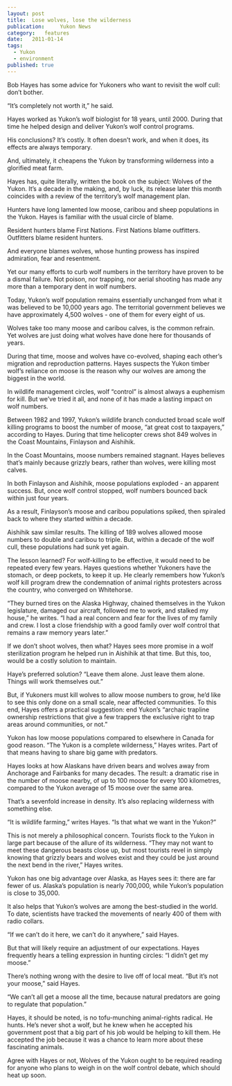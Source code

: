 ```yaml
---
layout:	post
title:	Lose wolves, lose the wilderness
publication:     Yukon News
category:	features
date:	2011-01-14
tags: 
  - Yukon
  - environment
published: true
---
```


Bob Hayes has some advice for Yukoners who want to revisit the wolf cull: don’t bother.

“It’s completely not worth it,” he said.

Hayes worked as Yukon’s wolf biologist for 18 years, until 2000. During that time he helped design and deliver Yukon’s wolf control programs.

His conclusions? It’s costly. It often doesn’t work, and when it does, its effects are always temporary. <!-- BREAK -->

And, ultimately, it cheapens the Yukon by transforming wilderness into a glorified meat farm.

Hayes has, quite literally, written the book on the subject: Wolves of the Yukon. It’s a decade in the making, and, by luck, its release later this month coincides with a review of the territory’s wolf management plan.

Hunters have long lamented low moose, caribou and sheep populations in the Yukon. Hayes is familiar with the usual circle of blame.

Resident hunters blame First Nations. First Nations blame outfitters. Outfitters blame resident hunters.

And everyone blames wolves, whose hunting prowess has inspired admiration, fear and resentment.

Yet our many efforts to curb wolf numbers in the territory have proven to be a dismal failure. Not poison, nor trapping, nor aerial shooting has made any more than a temporary dent in wolf numbers.

Today, Yukon’s wolf population remains essentially unchanged from what it was believed to be 10,000 years ago. The territorial government believes we have approximately 4,500 wolves - one of them for every eight of us.

Wolves take too many moose and caribou calves, is the common refrain. Yet wolves are just doing what wolves have done here for thousands of years.

During that time, moose and wolves have co-evolved, shaping each other’s migration and reproduction patterns. Hayes suspects the Yukon timber wolf’s reliance on moose is the reason why our wolves are among the biggest in the world.

In wildlife management circles, wolf “control” is almost always a euphemism for kill. But we’ve tried it all, and none of it has made a lasting impact on wolf numbers.

Between 1982 and 1997, Yukon’s wildlife branch conducted broad scale wolf killing programs to boost the number of moose, “at great cost to taxpayers,” according to Hayes. During that time helicopter crews shot 849 wolves in the Coast Mountains, Finlayson and Aishihik.

In the Coast Mountains, moose numbers remained stagnant. Hayes believes that’s mainly because grizzly bears, rather than wolves, were killing most calves.

In both Finlayson and Aishihik, moose populations exploded - an apparent success. But, once wolf control stopped, wolf numbers bounced back within just four years.

As a result, Finlayson’s moose and caribou populations spiked, then spiraled back to where they started within a decade.

Aishihik saw similar results. The killing of 189 wolves allowed moose numbers to double and caribou to triple. But, within a decade of the wolf cull, these populations had sunk yet again.

The lesson learned? For wolf-killing to be effective, it would need to be repeated every few years. Hayes questions whether Yukoners have the stomach, or deep pockets, to keep it up. He clearly remembers how Yukon’s wolf kill program drew the condemnation of animal rights protesters across the country, who converged on Whitehorse.

“They burned tires on the Alaska Highway, chained themselves in the Yukon legislature, damaged our aircraft, followed me to work, and stalked my house,” he writes. “I had a real concern and fear for the lives of my family and crew. I lost a close friendship with a good family over wolf control that remains a raw memory years later.”

If we don’t shoot wolves, then what? Hayes sees more promise in a wolf sterilization program he helped run in Aishihik at that time. But this, too, would be a costly solution to maintain.

Haye’s preferred solution? “Leave them alone. Just leave them alone. Things will work themselves out.”

But, if Yukoners must kill wolves to allow moose numbers to grow, he’d like to see this only done on a small scale, near affected communities. To this end, Hayes offers a practical suggestion: end Yukon’s “archaic trapline ownership restrictions that give a few trappers the exclusive right to trap areas around communities, or not.”

Yukon has low moose populations compared to elsewhere in Canada for good reason. “The Yukon is a complete wilderness,” Hayes writes. Part of that means having to share big game with predators.

Hayes looks at how Alaskans have driven bears and wolves away from Anchorage and Fairbanks for many decades. The result: a dramatic rise in the number of moose nearby, of up to 100 moose for every 100 kilometres, compared to the Yukon average of 15 moose over the same area.

That’s a sevenfold increase in density. It’s also replacing wilderness with something else.

“It is wildlife farming,” writes Hayes. “Is that what we want in the Yukon?”

This is not merely a philosophical concern. Tourists flock to the Yukon in large part because of the allure of its wilderness. “They may not want to meet these dangerous beasts close up, but most tourists revel in simply knowing that grizzly bears and wolves exist and they could be just around the next bend in the river,” Hayes writes.

Yukon has one big advantage over Alaska, as Hayes sees it: there are far fewer of us. Alaska’s population is nearly 700,000, while Yukon’s population is close to 35,000.

It also helps that Yukon’s wolves are among the best-studied in the world. To date, scientists have tracked the movements of nearly 400 of them with radio collars.

“If we can’t do it here, we can’t do it anywhere,” said Hayes.

But that will likely require an adjustment of our expectations. Hayes frequently hears a telling expression in hunting circles: “I didn’t get my moose.”

There’s nothing wrong with the desire to live off of local meat. “But it’s not your moose,” said Hayes.

“We can’t all get a moose all the time, because natural predators are going to regulate that population.”

Hayes, it should be noted, is no tofu-munching animal-rights radical. He hunts. He’s never shot a wolf, but he knew when he accepted his government post that a big part of his job would be helping to kill them. He accepted the job because it was a chance to learn more about these fascinating animals.

Agree with Hayes or not, Wolves of the Yukon ought to be required reading for anyone who plans to weigh in on the wolf control debate, which should heat up soon.